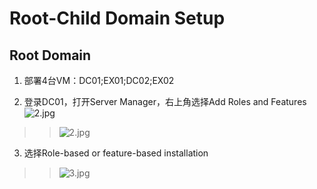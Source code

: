 # Root-Child Domain Setup
## Root Domain
1. 部署4台VM：DC01;EX01;DC02;EX02

2. 登录DC01，打开Server Manager，右上角选择Add Roles and Features
![2.jpg](https://s2.loli.net/2023/01/16/SKBplgmYEMT2aNw.jpg)
>>![2.jpg](https://s2.loli.net/2023/01/16/SKBplgmYEMT2aNw.jpg)
3. 选择Role-based or feature-based installation
>>![3.jpg](https://s2.loli.net/2023/01/16/HqQjmJWpiaBodGP.jpg)
